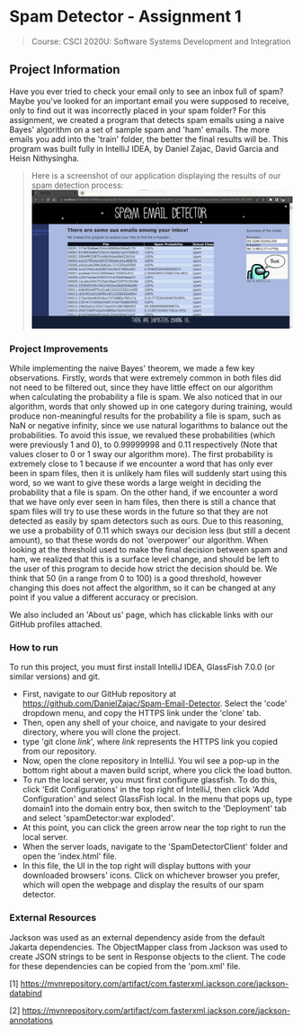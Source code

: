 # Spam Detector - Assignment 1
> Course: CSCI 2020U: Software Systems Development and Integration


## Project Information
Have you ever tried to check your email only to see an inbox full of spam? Maybe you've looked for an important email 
you were supposed to receive, only to find out it was incorrectly placed in your spam folder? For this assignment, we 
created a program that detects spam emails using a naive Bayes' algorithm on a set of sample spam and 'ham' emails.
The more emails you add into the 'train' folder, the better the final results will be. This program was built fully in 
IntelliJ IDEA, by Daniel Zajac, David Garcia and Heisn Nithysingha.

> Here is a screenshot of our application displaying the results of our spam detection process:
![dashboard.png](dashboard.png)

### Project Improvements
While implementing the naive Bayes' theorem, we made a few key observations. Firstly, words that were extremely common 
in both files did not need to be filtered out, since they have little effect on our algorithm when calculating the 
probability a file is spam. We also noticed that in our algorithm, words that only showed up in one category during 
training, would produce non-meaningful results for the probability a file is spam, such as NaN or negative infinity, 
since we use natural logarithms to balance out the probabilities. To avoid this issue, we revalued these probabilities 
(which were previously 1 and 0), to 0.99999998 and 0.11 respectively (Note that values closer to 0 or 1 sway our algorithm more). The
first probability is extremely close to 1 because if we encounter a word that has only ever been in spam files, then it 
is unlikely ham files will suddenly start using this word, so we want to give these words a large weight in deciding the 
probability that a file is spam. On the other hand, if we encounter a word that we have only ever seen in ham files, 
then there is still a chance that spam files will try to use these words in the future so that they are not detected as 
easily by spam detectors such as ours. Due to this reasoning, we use a probability of 0.11 which sways our decision less 
(but still a decent amount), so that these words do not 'overpower' our algorithm. When looking at the threshold used to 
make the final decision between spam and ham, we realized that this is a surface level change, and should be left to the 
user of this program to decide how strict the decision should be. We think that 50 (in a range from 0 to 100) is a good 
threshold, however changing this does not affect the algorithm, so it can be changed at any point if you value a 
different accuracy or precision.

We also included an 'About us' page, which has clickable links with our GitHub profiles attached. 

### How to run
To run this project, you must first install IntelliJ IDEA, GlassFish 7.0.0 (or similar versions) and git. 
- First, navigate to our GitHub repository at
https://github.com/DanielZajac/Spam-Email-Detector. Select the 'code' 
dropdown menu, and copy the HTTPS link under the 'clone' tab.
- Then, open any shell of your choice, and navigate to your desired directory, where you will clone the project.
- type 'git clone *link*', where *link* represents the HTTPS link you copied from our repository. 
- Now, open the clone repository in IntelliJ. You wil see a pop-up in the bottom right about a maven build script, 
where you click the load button.
- To run the local server, you must first configure glassfish. To do this, click 'Edit Configurations' in the top right 
of IntelliJ, then click 'Add Configuration' and select GlassFish local. In the menu that pops up, type domain1 into the 
domain entry box, then switch to the 'Deployment' tab and select 'spamDetector:war exploded'.
- At this point, you can click the green arrow near the top right to run the local server.
- When the server loads, navigate to the 'SpamDetectorClient' folder and open the 'index.html' file.
- In this file, the UI in the top right will display buttons with your downloaded browsers' icons. Click on whichever 
browser you prefer, which will open the webpage and display the results of our spam detector.

### External Resources

Jackson was used as an external dependency aside from the default Jakarta dependencies.
The ObjectMapper class from Jackson was used to create JSON strings to be sent in Response objects to the client.
The code for these dependencies can be copied from the 'pom.xml' file.

[1] https://mvnrepository.com/artifact/com.fasterxml.jackson.core/jackson-databind

[2] https://mvnrepository.com/artifact/com.fasterxml.jackson.core/jackson-annotations

